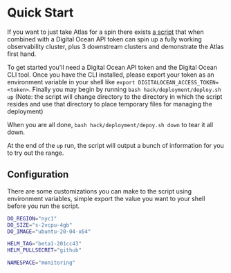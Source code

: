 # Quick Start

If you want to just take Atlas for a spin there exists [a script](hack/deployment/deploy.sh) that when combined with a Digital Ocean API token can spin up a fully working observability cluster, plus 3 downstream clusters and demonstrate the Atlas first hand.

To get started you'll need a Digital Ocean API token and the Digital Ocean CLI tool. Once you have the CLI installed, please export your token as an environment variable in your shell like `export DIGITALOCEAN_ACCESS_TOKEN=<token>`. Finally you may begin by running `bash hack/deployment/deploy.sh up` (Note: the script will change directory to the directory in which the script resides and use that directory to place temporary files for managing the deployment)

When you are all done, `bash hack/deployment/depoy.sh down` to tear it all down.

At the end of the `up` run, the script will output a bunch of information for you to try out the range.

## Configuration

There are some customizations you can make to the script using environment variables, simple export the value you want to your shell before you run the script.

```bash
DO_REGION="nyc1"
DO_SIZE="s-2vcpu-4gb"
DO_IMAGE="ubuntu-20-04-x64"

HELM_TAG="beta1-201cc43"
HELM_PULLSECRET="github"

NAMESPACE="monitoring"
```
